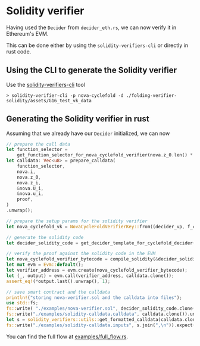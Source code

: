 # Solidity verifier

Having used the `Decider` from `decider_eth.rs`, we can now verify it in Ethereum's EVM.

This can be done either by using the `solidity-verifiers-cli` or directly in rust code.

## Using the CLI to generate the Solidity verifier
Use the [solidity-verifiers-cli](https://github.com/privacy-scaling-explorations/sonobe/tree/main/cli) tool
```
> solidity-verifier-cli -p nova-cyclefold -d ./folding-verifier-solidity/assets/G16_test_vk_data
```

## Generating the Solidity verifier in rust
Assuming that we already have our `Decider` initialized, we can now 


```rust
// prepare the call data
let function_selector =
    get_function_selector_for_nova_cyclefold_verifier(nova.z_0.len() * 2 + 1);
let calldata: Vec<u8> = prepare_calldata(
    function_selector,
    nova.i,
    nova.z_0,
    nova.z_i,
    &nova.U_i,
    &nova.u_i,
    proof,
)
.unwrap();

// prepare the setup params for the solidity verifier
let nova_cyclefold_vk = NovaCycleFoldVerifierKey::from((decider_vp, f_circuit.state_len()));

// generate the solidity code
let decider_solidity_code = get_decider_template_for_cyclefold_decider(nova_cyclefold_vk);

// verify the proof against the solidity code in the EVM
let nova_cyclefold_verifier_bytecode = compile_solidity(&decider_solidity_code, "NovaDecider");
let mut evm = Evm::default();
let verifier_address = evm.create(nova_cyclefold_verifier_bytecode);
let (_, output) = evm.call(verifier_address, calldata.clone());
assert_eq!(*output.last().unwrap(), 1);

// save smart contract and the calldata
println!("storing nova-verifier.sol and the calldata into files");
use std::fs;
fs::write( "./examples/nova-verifier.sol", decider_solidity_code.clone()).unwrap();
fs::write("./examples/solidity-calldata.calldata", calldata.clone()).unwrap();
let s = solidity_verifiers::utils::get_formatted_calldata(calldata.clone());
fs::write("./examples/solidity-calldata.inputs", s.join(",\n")).expect("");
```

You can find the full flow at [examples/full_flow.rs](https://github.com/privacy-scaling-explorations/sonobe/blob/main/examples/full_flow.rs).
